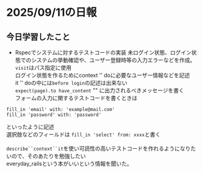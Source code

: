 # 2025/09/11の日報
## 今日学習したこと
* Rspecでシステムに対するテストコードの実装
未ログイン状態、ログイン状態でのシステムの挙動確認や、ユーザー登録時等の入力エラーなどを作成。<br>
`visit`はパス指定に使用<br>
ログイン状態を作るためにcontext '' doに必要なユーザー情報などを記述<br>
it '' doの中には`before login`の記述は出来ない<br>
`expect(page).to have_content` "" に出力されるべきメッセージを書く<br>
フォームの入力に関するテストコードを書くときは
```
fill_in 'email' with: 'example@mail.com'
fill_in 'password' with: 'password'
```
といったように記述<br>
選択肢などのフィールドは
`fill_in 'select' from: xxxx`と書く<br>
<br>
`describe``context``it`を使い可読性の高いテストコードを作れるようになりたいので、そのあたりを勉強したい<br>
everyday_railsという本がいいという情報を聞いた。<br>